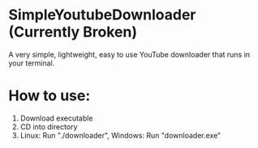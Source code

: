 # SimpleYoutubeDownloader (Currently Broken)
A very simple, lightweight, easy to use YouTube downloader that runs in your terminal.


# How to use:
1. Download executable
2. CD into directory
3. Linux: Run "./downloader", Windows: Run "downloader.exe"

